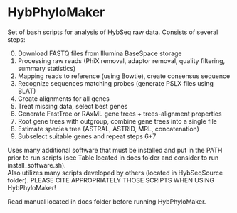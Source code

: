 # HybPhyloMaker
   
Set of bash scripts for analysis of HybSeq raw data. Consists of several steps:   
  

0. Download FASTQ files from Illumina BaseSpace storage  
1. Processing raw reads (PhiX removal, adaptor removal, quality filtering, summary statistics)  
2. Mapping reads to reference (using Bowtie), create consensus sequence  
3. Recognize sequences matching probes (generate PSLX files using BLAT)  
4. Create alignments for all genes  
5. Treat missing data, select best genes  
6. Generate FastTree or RAxML gene trees + trees-alignment properties  
7. Root gene trees with outgroup, combine gene trees into a single file  
8. Estimate species tree (ASTRAL, ASTRID, MRL, concatenation)  
9. Subselect suitable genes and repeat steps 6+7 
  
Uses many additional software that must be installed and put in the PATH prior to run scripts (see Table located in docs folder and consider to run install_software.sh).  
Also utilizes many scripts developed by others (located in HybSeqSource folder). PLEASE CITE APPROPRIATELY THOSE SCRIPTS WHEN USING HybPhyloMaker!  

Read manual located in docs folder before running HybPhyloMaker.  

